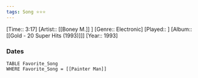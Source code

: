```yaml
---
tags: Song ⭐⭐⭐ 
---
```

[Time:: 3:17]
[Artist:: [[Boney M.]] ]
[Genre:: Electronic]
[Played:: ]
[Album:: [[Gold - 20 Super Hits (1993)]]]
[Year:: 1993]
### Dates
````dataview
TABLE Favorite_Song
WHERE Favorite_Song = [[Painter Man]]
````